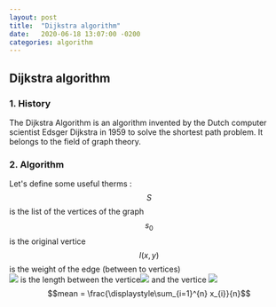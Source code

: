 ```yaml
---
layout: post
title:  "Dijkstra algorithm"
date:   2020-06-18 13:07:00 -0200
categories: algorithm
---
```


## Dijkstra algorithm

### 1. History

The Dijkstra Algorithm is an algorithm invented by the Dutch computer scientist Edsger Dijkstra in 1959 to solve the shortest path problem. It belongs to the field of graph theory.

### 2. Algorithm

Let's define some useful therms :  
$$S$$ is the list of the vertices of the graph  
$$s_0$$ is the original vertice  
$$l(x,y)$$ is the weight of the edge (between to vertices)  
<img src="https://render.githubusercontent.com/render/math?math=\delta_s(x)"> is the length between the vertice<img src="https://render.githubusercontent.com/render/math?math=s_0"> and the vertice <img src="https://render.githubusercontent.com/render/math?math=x">  
$$mean = \frac{\displaystyle\sum_{i=1}^{n} x_{i}}{n}$$
